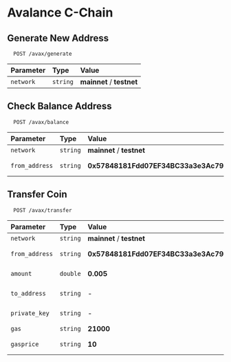 # Avalance C-Chain

## Generate New Address

```
  POST /avax/generate
```

| Parameter | Type     | Value                      |
| :-------- | :------- | :--------------------------|
| `network` | `string` | **mainnet** / **testnet**  |

## Check Balance Address

```
  POST /avax/balance
```

| Parameter      | Type     | Value                                           | Description           |
| :------------- | :------- | :-----------------------------------------------|:----------------------|
| `network`      | `string` | **mainnet** / **testnet**                       |-                      |
| `from_address` | `string` | **0x57848181Fdd07EF34BC33a3e3Ac799D88C93f4D6**  | Your Address          |

## Transfer Coin
```
  POST /avax/transfer
```

| Parameter       | Type     | Value                                            | Description          |
| :--------       | :------- | :------------------------------------------------|:---------------------|
| `network`       | `string` | **mainnet** / **testnet**                        |-                     |
| `from_address`  | `string` | **0x57848181Fdd07EF34BC33a3e3Ac799D88C93f4D6**   | Your Address         |
| `amount`        | `double` | **0.005**                                        | Amount Transfer      |
| `to_address`    | `string` | -                                                | Destination Address  |
| `private_key`   | `string` | -                                                | Address Private Key  |
| `gas`           | `string` | **21000**                                        | Gas Limit            |
| `gasprice`      | `string` | **10**                                           | Gas Price in Gwei    |
